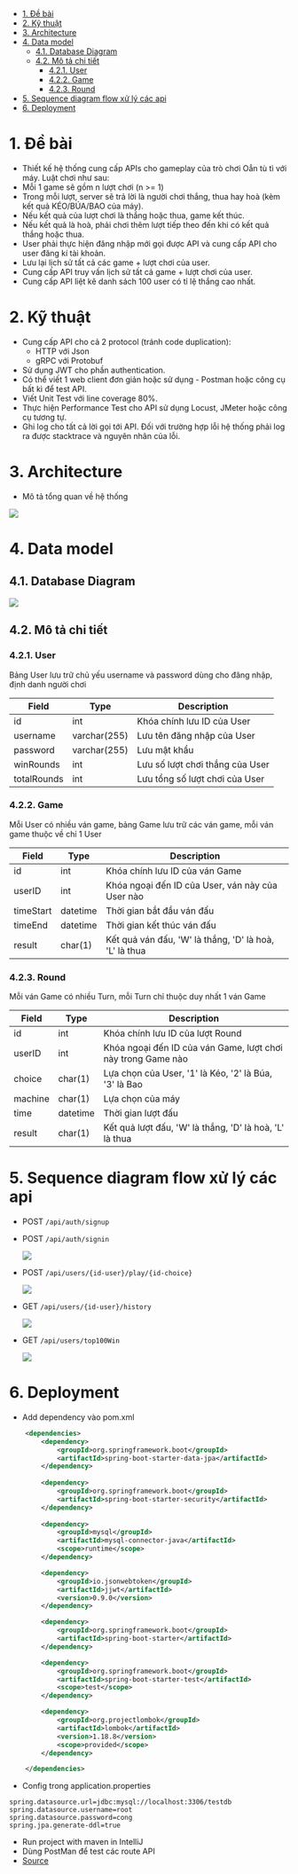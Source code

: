 - [1. Đề bài](#1-%c4%90%e1%bb%81-b%c3%a0i)
- [2. Kỹ thuật](#2-k%e1%bb%b9-thu%e1%ba%adt)
- [3. Architecture](#3-architecture)
- [4. Data model](#4-data-model)
  - [4.1. Database Diagram](#41-database-diagram)
  - [4.2. Mô tả chi tiết](#42-m%c3%b4-t%e1%ba%a3-chi-ti%e1%ba%bft)
    - [4.2.1. User](#421-user)
    - [4.2.2. Game](#422-game)
    - [4.2.3. Round](#423-round)
- [5. Sequence diagram flow xử lý các api](#5-sequence-diagram-flow-x%e1%bb%ad-l%c3%bd-c%c3%a1c-api)
- [6. Deployment](#6-deployment)

# 1. Đề bài
-	Thiết kế hệ thống cung cấp APIs cho gameplay của trò chơi Oẳn tù tì với máy. Luật chơi như sau:
-	Mỗi 1 game sẽ gồm n lượt chơi (n >= 1)
-	Trong mỗi lượt, server sẽ trả lời là người chơi thắng, thua hay hoà (kèm kết quả KÉO/BÚA/BAO của máy).
-	Nếu kết quả của lượt chơi là thắng hoặc thua, game kết thúc.
-	Nếu kết quả là hoà, phải chơi thêm lượt tiếp theo đến khi có kết quả thắng hoặc thua.
-	User phải thực hiện đăng nhập mới gọi được API và cung cấp API cho user đăng kí tài khoản.
-	Lưu lại lịch sử tất cả các game + lượt chơi của user.
-	Cung cấp API truy vấn lịch sử tất cả game + lượt chơi của user.
-	Cung cấp API liệt kê danh sách 100 user có tỉ lệ thắng cao nhất.

# 2. Kỹ thuật
-   Cung cấp API cho cả 2 protocol (tránh code duplication):
    -   HTTP với Json
    -   gRPC với Protobuf
-   Sử dụng JWT cho phần authentication.
-   Có thể viết 1 web client đơn giản hoặc sử dụng -    Postman hoặc công cụ bất kì để test API.
-   Viết Unit Test với line coverage 80%.
-   Thực hiện Performance Test cho API sử dụng Locust, JMeter hoặc công cụ tương tự.
-   Ghi log cho tất cả lời gọi tới API. Đối với trường hợp lỗi hệ thống phải log ra được stacktrace và nguyên nhân của lỗi.


# 3. Architecture

- Mô tả tổng quan về hệ thống

![](media/system.png)
  
# 4. Data model

## 4.1. Database Diagram

![](media/db.png)

## 4.2. Mô tả chi tiết 

### 4.2.1. User 

Bảng User lưu trữ chủ yếu username và password dùng cho đăng nhập, định danh người chơi

| Field 	| Type 	| Description 	|
|----------	|--------------	|----------------------------	|
| id 	| int 	| Khóa chính lưu ID của User 	|
| username 	| varchar(255) 	| Lưu tên đăng nhập của User 	|
| password 	| varchar(255) 	| Lưu mật khẩu 	|
| winRounds 	| int 	| Lưu số lượt chơi thắng của User 	|
| totalRounds 	| int 	| Lưu tổng số lượt chơi của User 	|

### 4.2.2. Game

Mỗi User có nhiều ván game, bảng Game lưu trữ các ván game, mỗi ván game thuộc về chỉ 1 User

| Field 	| Type 	| Description 	|
|-----------	|----------	|--------------------------------------------------------	|
| id 	| int 	| Khóa chính lưu ID của ván Game 	|
| userID 	| int 	| Khóa ngoại đến ID của User, ván này của User nào 	|
| timeStart 	| datetime 	| Thời gian bắt đầu ván đấu 	|
| timeEnd 	| datetime 	| Thời gian kết thúc ván đấu 	|
| result 	| char(1) 	| Kết quả ván đấu, 'W' là thắng, 'D' là hoà, 'L' là thua 	|àoáyime

### 4.2.3. Round

Mỗi ván Game có nhiều Turn, mỗi Turn chỉ thuộc duy nhất 1 ván Game

| Field 	| Type 	| Description 	|
|---------	|----------	|--------------------------------------------------------------	|
| id 	| int 	| Khóa chính lưu ID của lượt Round 	|
| userID 	| int 	| Khóa ngoại đến ID của ván Game, lượt chơi này trong Game nào 	|
| choice 	| char(1) 	| Lựa chọn của User, '1' là Kéo, '2' là Búa, '3' là Bao 	|
| machine 	| char(1) 	| Lựa chọn của máy 	|
| time 	| datetime 	| Thời gian lượt đấu 	|
| result 	| char(1) 	| Kết quả lượt đấu, 'W' là thắng, 'D' là hoà, 'L' là thua 	|


# 5. Sequence diagram flow xử lý các api

-   POST `/api/auth/signup`
-   POST `/api/auth/signin`

    ![](media/sequenceSigup.png)

-   POST `/api/users/{id-user}/play/{id-choice}`

    ![](media/sequencePlay.png)

-   GET `/api/users/{id-user}/history`

    ![](media/squequenceHis.png)

-   GET `/api/users/top100Win`


    ![](media/sequence100.png)

# 6. Deployment
-   Add dependency vào pom.xml

```xml
    <dependencies>
        <dependency>
            <groupId>org.springframework.boot</groupId>
            <artifactId>spring-boot-starter-data-jpa</artifactId>
        </dependency>
        
        <dependency>
            <groupId>org.springframework.boot</groupId>
            <artifactId>spring-boot-starter-security</artifactId>
        </dependency>
    
        <dependency>
            <groupId>mysql</groupId>
            <artifactId>mysql-connector-java</artifactId>
            <scope>runtime</scope>
        </dependency>

        <dependency>
            <groupId>io.jsonwebtoken</groupId>
            <artifactId>jjwt</artifactId>
            <version>0.9.0</version>
        </dependency>

        <dependency>
            <groupId>org.springframework.boot</groupId>
            <artifactId>spring-boot-starter</artifactId>
        </dependency>

        <dependency>
            <groupId>org.springframework.boot</groupId>
            <artifactId>spring-boot-starter-test</artifactId>
            <scope>test</scope>
        </dependency>

        <dependency>
            <groupId>org.projectlombok</groupId>
            <artifactId>lombok</artifactId>
            <version>1.18.8</version>
            <scope>provided</scope>
        </dependency>

    </dependencies>

```

-   Config trong application.properties

```
spring.datasource.url=jdbc:mysql://localhost:3306/testdb
spring.datasource.username=root
spring.datasource.password=cong
spring.jpa.generate-ddl=true
```

-   Run project with maven in IntelliJ
-   Dùng PostMan để test các route API
-   [Source](/apigame)